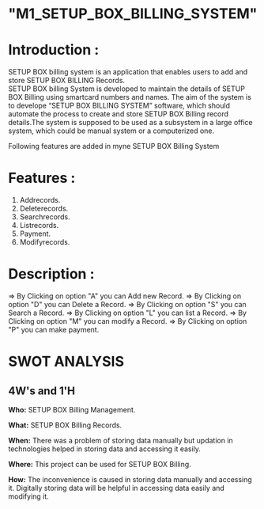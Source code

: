 # "M1_SETUP_BOX_BILLING_SYSTEM"

# **Introduction :**
SETUP BOX billing system is an application that enables users to add and store SETUP BOX BILLING Records.\
SETUP BOX billing System is developed to maintain the details of SETUP BOX Billing using smartcard numbers and names.
The aim of the system is to develope “SETUP BOX BILLING SYSTEM” software, which should automate the process to create and store SETUP BOX Billing record details.The system is supposed to be used as a subsystem in a large office system, which could be manual system or a computerized one.

Following features are added in myne SETUP BOX Billing System
# **Features :**
1. Addrecords.
2. Deleterecords.
3. Searchrecords.
4. Listrecords.
5. Payment.
6. Modifyrecords.

# **Description :**
=> By Clicking on option "A" you can Add new Record.
=> By Clicking on option "D" you can Delete a Record.
=> By Clicking on option "S" you can Search a Record.
=> By Clicking on option "L" you can list a Record.
=> By Clicking on option "M" you can modify a Record.
=> By Clicking on option "P" you can make payment.

# SWOT ANALYSIS
## 4W's and 1'H
**Who:** SETUP BOX Billing Management.

**What:** SETUP BOX Billing Records.

**When:** There was a problem of storing data manually but updation in technologies helped in storing data and accessing it easily.

**Where:** This project can be used for SETUP BOX Billing.

**How:** The inconvenience is caused in storing data manually and accessing it. Digitally storing data will be helpful in accessing data easily and modifying it.





